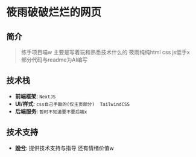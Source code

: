 # 筱雨破破烂烂的网页

## 简介

> 练手项目喵w  主要是写着玩和熟悉技术什么的  筱雨纯纯html css js低手x
> 部分代码与readme为AI编写

## 技术栈

*   **前端框架**: `NextJS`
*   **UI/样式**: `css自己手敲的(仅主页部分)  TailwindCSS`
*   **后端服务**: `暂时不知道要不要后端x`

## 技术支持

*   **[盼兮](https://github.com/confuseder)**: 提供技术支持与指导 还有情绪价值w